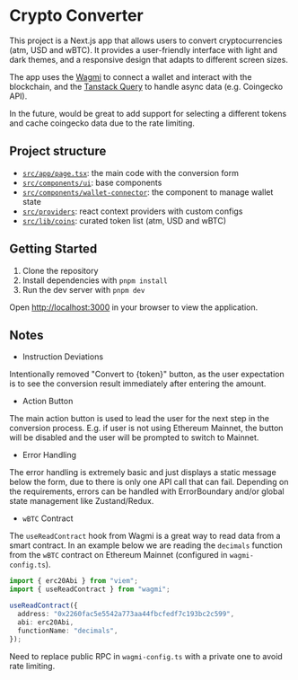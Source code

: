 # Crypto Converter

This project is a Next.js app that allows users to convert cryptocurrencies (atm, USD and wBTC). It provides a user-friendly interface with light and dark themes, and a responsive design that adapts to different screen sizes.

The app uses the [Wagmi](https://wagmi.sh/) to connect a wallet and interact with the blockchain, and the [Tanstack Query](https://tanstack.com/query/) to handle async data (e.g. Coingecko API).

In the future, would be great to add support for selecting a different tokens and cache coingecko data due to the rate limiting.

## Project structure

- [`src/app/page.tsx`](/src/app/page.tsx): the main code with the conversion form
- [`src/components/ui`](src/components/ui): base components
- [`src/components/wallet-connector`](src/components/wallet-menu): the component to manage wallet state
- [`src/providers`](src/providers): react context providers with custom configs
- [`src/lib/coins`](src/lib/coins): curated token list (atm, USD and wBTC)

## Getting Started

1. Clone the repository
2. Install dependencies with `pnpm install`
3. Run the dev server with `pnpm dev`

Open [http://localhost:3000](http://localhost:3000) in your browser to view the application.

## Notes

- Instruction Deviations

Intentionally removed "Convert to {token}" button, as the user expectation is to see the conversion result immediately after entering the amount.

- Action Button

The main action button is used to lead the user for the next step in the conversion process. E.g. if user is not using Ethereum Mainnet, the button will be disabled and the user will be prompted to switch to Mainnet.

- Error Handling

The error handling is extremely basic and just displays a static message below the form, due to there is only one API call that can fail. Depending on the requirements, errors can be handled with ErrorBoundary and/or global state management like Zustand/Redux.

- `wBTC` Contract

The `useReadContract` hook from Wagmi is a great way to read data from a smart contract. In an example below we are reading the `decimals` function from the `wBTC` contract on Ethereum Mainnet (configured in `wagmi-config.ts`).

```ts
import { erc20Abi } from "viem";
import { useReadContract } from "wagmi";

useReadContract({
  address: "0x2260fac5e5542a773aa44fbcfedf7c193bc2c599",
  abi: erc20Abi,
  functionName: "decimals",
});
```

Need to replace public RPC in `wagmi-config.ts` with a private one to avoid rate limiting.
